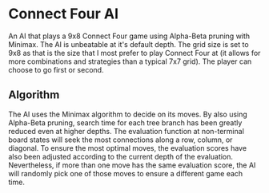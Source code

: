 # Connect Four AI
An AI that plays a 9x8 Connect Four game using Alpha-Beta pruning with Minimax. The AI is unbeatable at it's default depth. The grid size
is set to 9x8 as that is the size that I most prefer to play Connect Four at (it allows for more combinations and strategies
than a typical 7x7 grid).  The player can choose to go first or second. 

## Algorithm
The AI uses the Minimax algorithm to decide on its moves.  By also using Alpha-Beta pruning, search time for each tree branch 
has been greatly reduced even at higher depths.  The evaluation function at non-terminal board states will seek the most connections 
along a row, column, or diagonal.  To ensure the most optimal moves, the evaluation scores have also been adjusted according to the 
current depth of the evaluation.  Nevertheless, if more than one move has the same evaluation score, the AI will randomly pick one of those moves to
ensure a different game each time.


